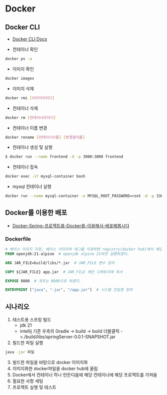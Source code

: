 # Docker

## Docker CLI
- [Docker CLI Docs](https://docs.docker.com/reference/cli/docker/)

- 컨테이너 확인
```bash
docker ps -a
```

- 이미지 확인
```bash
docker images
```

- 이미지 삭제
```bash
docker rmi [이미지아이디]
```

- 컨테이너 삭제
```bash
docker rm [컨테이너아이디]
```

- 컨테이너 이름 변경
```bash
docker rename [컨테이너이름] [변경할이름]
```

- 컨테이너 생성 및 실행
```bash
$ docker run --name frontend -d -p 3000:3000 frontend
```

- 컨테이너 접속
```bash
docker exec -it mysql-container bash
```

- mysql 컨테이너 실행
```bash
docker run --name mysql-container -e MYSQL_ROOT_PASSWORD=root -d -p 3306:3307 mysql
```

## Docker를 이용한 배포
- [Docker-Spring-프로젝트를-Docker를-이용해서-배포해봅시다](https://velog.io/@18k7102dy/Docker-Spring-%ED%94%84%EB%A1%9C%EC%A0%9D%ED%8A%B8%EB%A5%BC-Docker%EB%A5%BC-%EC%9D%B4%EC%9A%A9%ED%95%B4%EC%84%9C-%EB%B0%B0%ED%8F%AC%ED%95%B4%EB%B4%85%EC%8B%9C%EB%8B%A4)

### Dockerfile
```dockerfile
# 베이스 이미지 지정, 베이스 이미지와 태그를 지정하면 registry(docker hub)에서 해당 이미지를 가져옴(Pull)
FROM openjdk:21-alpine  # openjdk alpine 21버전 실행하겠다.

ARG JAR_FILE=build/libs/*.jar  # JAR_FILE 변수 정의

COPY ${JAR_FILE} app.jar  # JAR_FILE 메인 디렉토리에 복사

EXPOSE 8080  # 포트는 8080으로 하겠다.

ENTRYPOINT ["java", "-jar", "/app.jar"]  # 시스템 진입점 정의
```

## 시나리오
1. 테스트용 스프링 빌드
    - jdk 21
    - intellij 기준 우측의 Gradle -> build -> build 더블클릭 ->./build/libs/springServer-0.0.1-SNAPSHOT.jar
2. 빌드한 파일 실행
```bash
java -jar 파일
```
3. 빌드한 파일을 바탕으로 docker 이미지화
4. 이미지화한 docker파일을 docker hub에 올림
5. Docker에서 컨테이너 하나 만든다음에 해당 컨테이너에 해당 프로젝트를 가져옴
6. 필요한 사항 세팅
7. 프로젝트 실행 및 테스트
